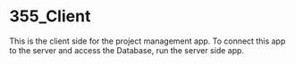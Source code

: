 # 355_Client

This is the client side for the project management app. To connect this app to the server and access the Database, run the server side app. 
